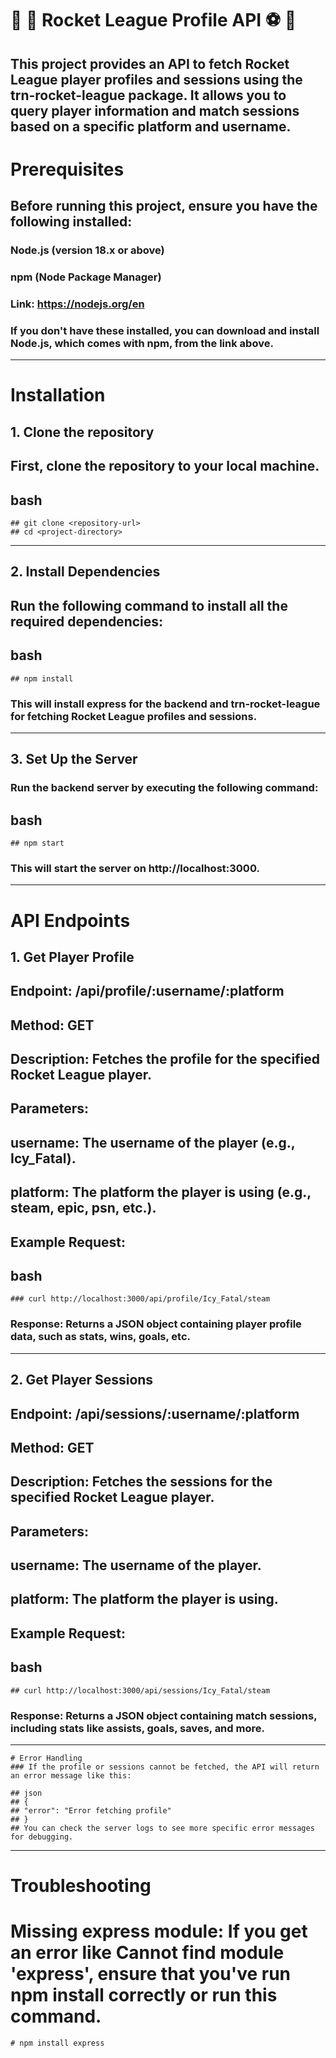 # 🚨 🚨   Rocket League Profile API  ⚽ 🚙

## This project provides an API to fetch Rocket League player profiles and sessions using the trn-rocket-league package. It allows you to query player information and match sessions based on a specific platform and username.

# Prerequisites
## Before running this project, ensure you have the following installed:

### Node.js (version 18.x or above)
### npm (Node Package Manager)
### Link: https://nodejs.org/en

### If you don't have these installed, you can download and install Node.js, which comes with npm, from the link above.

---------------------------------------------------------------------------------------------------------------------------------------------------------------------------------------

# Installation

## 1. Clone the repository
## First, clone the repository to your local machine.
## bash
```
## git clone <repository-url>
## cd <project-directory>
```
---------------------------------------------------------------------------------------------------------------------------------------------------------------------------------------

## 2. Install Dependencies
## Run the following command to install all the required dependencies:
## bash
```
## npm install
```
### This will install express for the backend and trn-rocket-league for fetching Rocket League profiles and sessions.

---------------------------------------------------------------------------------------------------------------------------------------------------------------------------------------

## 3. Set Up the Server
### Run the backend server by executing the following command:

## bash
```
## npm start
```
### This will start the server on http://localhost:3000.

---------------------------------------------------------------------------------------------------------------------------------------------------------------------------------------

# API Endpoints
## 1. Get Player Profile
## Endpoint: /api/profile/:username/:platform
## Method: GET
## Description: Fetches the profile for the specified Rocket League player.
## Parameters:
## username: The username of the player (e.g., Icy_Fatal).
## platform: The platform the player is using (e.g., steam, epic, psn, etc.).
## Example Request:

## bash
```
### curl http://localhost:3000/api/profile/Icy_Fatal/steam
```
### Response: Returns a JSON object containing player profile data, such as stats, wins, goals, etc.

---------------------------------------------------------------------------------------------------------------------------------------------------------------------------------------

## 2. Get Player Sessions
   ## Endpoint: /api/sessions/:username/:platform
   ## Method: GET
   ## Description: Fetches the sessions for the specified Rocket League player.
   ## Parameters: 
   ## username: The username of the player.
   ## platform: The platform the player is using.
## Example Request:
## bash
```
## curl http://localhost:3000/api/sessions/Icy_Fatal/steam
```
### Response: Returns a JSON object containing match sessions, including stats like assists, goals, saves, and more.

---------------------------------------------------------------------------------------------------------------------------------------------------------------------------------------
```
# Error Handling
### If the profile or sessions cannot be fetched, the API will return an error message like this:

## json
## {
## "error": "Error fetching profile"
## }
## You can check the server logs to see more specific error messages for debugging.
```
---------------------------------------------------------------------------------------------------------------------------------------------------------------------------------------

# Troubleshooting
# Missing express module: If you get an error like Cannot find module 'express', ensure that you've run npm install correctly or run this command.
```
# npm install express
```
